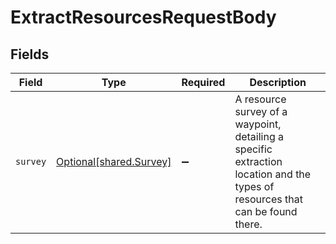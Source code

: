 # ExtractResourcesRequestBody


## Fields

| Field                                                                                                                         | Type                                                                                                                          | Required                                                                                                                      | Description                                                                                                                   |
| ----------------------------------------------------------------------------------------------------------------------------- | ----------------------------------------------------------------------------------------------------------------------------- | ----------------------------------------------------------------------------------------------------------------------------- | ----------------------------------------------------------------------------------------------------------------------------- |
| `survey`                                                                                                                      | [Optional[shared.Survey]](../../models/shared/survey.md)                                                                      | :heavy_minus_sign:                                                                                                            | A resource survey of a waypoint, detailing a specific extraction location and the types of resources that can be found there. |